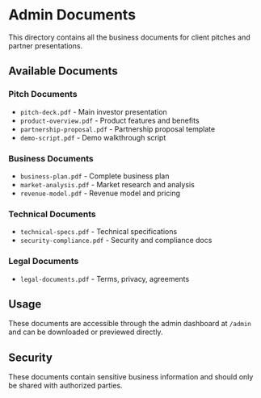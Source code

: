 # Admin Documents

This directory contains all the business documents for client pitches and partner presentations.

## Available Documents

### Pitch Documents
- `pitch-deck.pdf` - Main investor presentation
- `product-overview.pdf` - Product features and benefits
- `partnership-proposal.pdf` - Partnership proposal template
- `demo-script.pdf` - Demo walkthrough script

### Business Documents
- `business-plan.pdf` - Complete business plan
- `market-analysis.pdf` - Market research and analysis
- `revenue-model.pdf` - Revenue model and pricing

### Technical Documents
- `technical-specs.pdf` - Technical specifications
- `security-compliance.pdf` - Security and compliance docs

### Legal Documents
- `legal-documents.pdf` - Terms, privacy, agreements

## Usage

These documents are accessible through the admin dashboard at `/admin` and can be downloaded or previewed directly.

## Security

These documents contain sensitive business information and should only be shared with authorized parties.
